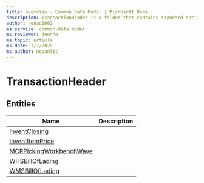 ```yaml
---
title: overview - Common Data Model | Microsoft Docs
description: TransactionHeader is a folder that contains standard entities related to the Common Data Model.
author: nenad1002
ms.service: common-data-model
ms.reviewer: deonhe
ms.topic: article
ms.date: 7/7/2020
ms.author: nebanfic
---
```


# TransactionHeader


## Entities

|Name|Description|
|---|---|
|[InventClosing](InventClosing.md)||
|[InventItemPrice](InventItemPrice.md)||
|[MCRPickingWorkbenchWave](MCRPickingWorkbenchWave.md)||
|[WHSBillOfLading](WHSBillOfLading.md)||
|[WMSBillOfLading](WMSBillOfLading.md)||

